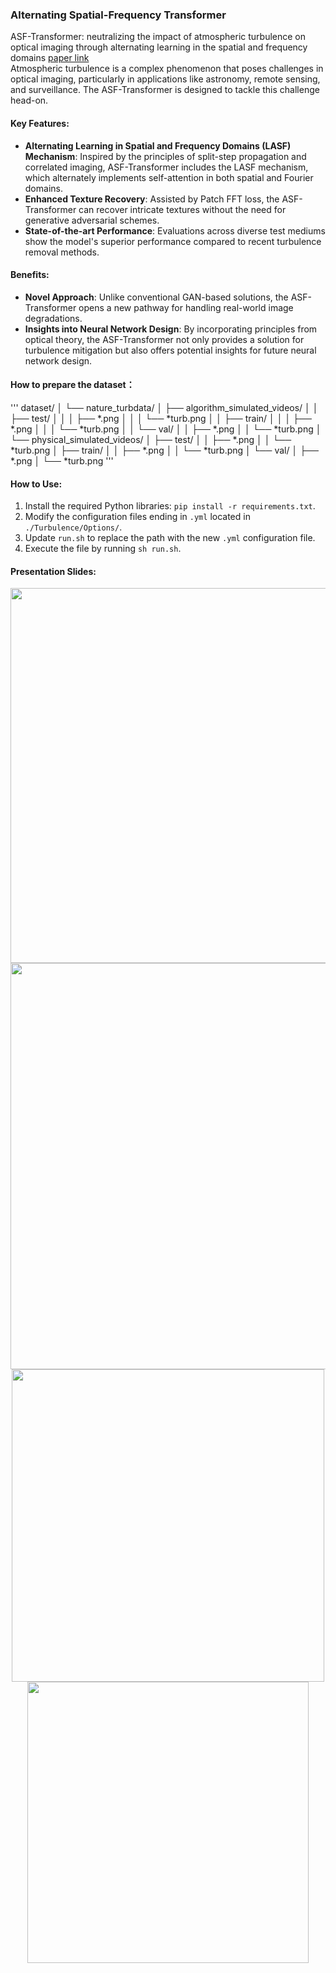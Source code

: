 ### Alternating Spatial-Frequency Transformer
ASF-Transformer: neutralizing the impact of atmospheric turbulence on optical imaging through alternating learning in the spatial and frequency domains
[paper link](https://opg.optica.org/oe/viewmedia.cfm?uri=oe-31-22-37128&seq=0)
<br>
Atmospheric turbulence is a complex phenomenon that poses challenges in optical imaging, particularly in applications like astronomy, remote sensing, and surveillance. The ASF-Transformer is designed to tackle this challenge head-on.

#### Key Features:
- **Alternating Learning in Spatial and Frequency Domains (LASF) Mechanism**: Inspired by the principles of split-step propagation and correlated imaging, ASF-Transformer includes the LASF mechanism, which alternately implements self-attention in both spatial and Fourier domains.
- **Enhanced Texture Recovery**: Assisted by Patch FFT loss, the ASF-Transformer can recover intricate textures without the need for generative adversarial schemes.
- **State-of-the-art Performance**: Evaluations across diverse test mediums show the model's superior performance compared to recent turbulence removal methods.

#### Benefits:
- **Novel Approach**: Unlike conventional GAN-based solutions, the ASF-Transformer opens a new pathway for handling real-world image degradations.
- **Insights into Neural Network Design**: By incorporating principles from optical theory, the ASF-Transformer not only provides a solution for turbulence mitigation but also offers potential insights for future neural network design.

#### How to prepare the dataset：
'''
dataset/
│   └── nature_turbdata/
│       ├── algorithm_simulated_videos/
│       │   ├── test/
│       │   │   ├── *.png
│       │   │   └── *turb.png
│       │   ├── train/
│       │   │   ├── *.png
│       │   │   └── *turb.png
│       │   └── val/
│       │       ├── *.png
│       │       └── *turb.png
│       └── physical_simulated_videos/
│           ├── test/
│           │   ├── *.png
│           │   └── *turb.png
│           ├── train/
│           │   ├── *.png
│           │   └── *turb.png
│           └── val/
│               ├── *.png
│               └── *turb.png
'''




#### How to Use:
1. Install the required Python libraries: `pip install -r requirements.txt`.
2. Modify the configuration files ending in `.yml` located in `./Turbulence/Options/`.
3. Update `run.sh` to replace the path with the new `.yml` configuration file.
4. Execute the file by running `sh run.sh`.

#### Presentation Slides:
<center>
<img src="https://github.com/naturezhanghn/ASFTransformer/assets/71700470/fde7a6a0-58e7-4fe1-bb5d-7b7cb1199818" width="600">  
<br>
<img src="https://github.com/naturezhanghn/ASFTransformer/assets/71700470/f33fbc94-ab68-4b6d-b1d1-da3aafb0452d" width="650">   
<br>
<img src="https://github.com/naturezhanghn/ASFTransformer/assets/71700470/d7d1bcef-bfe3-49ef-9dd9-16dcaa77c6d6" width="500">   
<br>
<img src="https://github.com/naturezhanghn/ASFTransformer/assets/71700470/0f1891fa-0739-467f-8fc7-2846cc60bd2a" width="450">  
</center>



